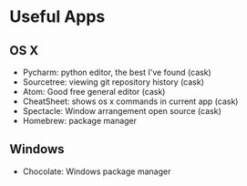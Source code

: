 # Useful Apps

## OS X

- Pycharm: python editor, the best I've found (cask)
- Sourcetree: viewing git repository history (cask)
- Atom: Good free general editor (cask)
- CheatSheet: shows os x commands in current app (cask)
- Spectacle: Window arrangement open source (cask)
- Homebrew: package manager

## Windows
- Chocolate: Windows package manager
